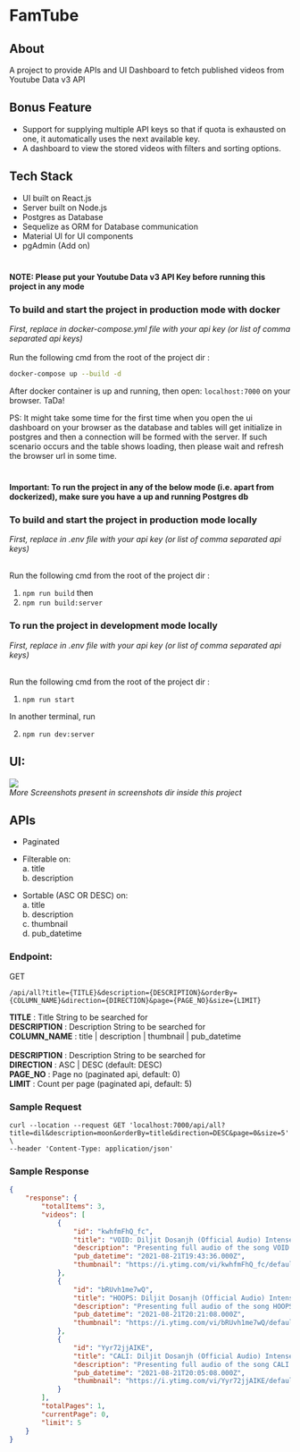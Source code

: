 # FamTube 

## About

A project to provide APIs and UI Dashboard to fetch published videos from Youtube Data v3 API

## Bonus Feature
- Support for supplying multiple API keys so that if quota is exhausted on one, it automatically uses the next available key.
- A dashboard to view the stored videos with filters and sorting options.
## Tech Stack

- UI built on React.js
- Server built on Node.js
- Postgres as Database
- Sequelize as ORM for Database communication
- Material UI for UI components
- pgAdmin (Add on)
#
**NOTE: Please put your Youtube Data v3 API Key before running this project in any mode**

### To build and start the project in production mode with docker
_First, replace <API-KEY> in docker-compose.yml file with your api key (or list of comma separated api keys)_ <br><br>
Run the following cmd from the root of the project dir : 
```bash
docker-compose up --build -d 
```

After docker container is up and running, then open:
```localhost:7000``` on your browser. TaDa!

PS: It might take some time for the first time when you open the ui dashboard on your browser as the database and tables will get initialize in postgres and then a connection will be formed with the server. If such scenario occurs and the table shows loading, then please wait and refresh the browser url in some time. 
#
**Important: To run the project in any of the below mode (i.e. apart from dockerized), make sure you have a up and running Postgres db**
### To build and start the project in production mode locally
_First, replace <API-KEY> in .env file with your api key (or list of comma separated api keys)_ <br><br>

Run the following cmd from the root of the project dir : 

1. ```npm run build```
then
2. ```npm run build:server```

### To run the project in development mode locally
_First, replace <API-KEY> in .env file with your api key (or list of comma separated api keys)_ <br><br>

Run the following cmd from the root of the project dir : 

1. ```npm run start```

In another terminal, run

2. ```npm run dev:server```

## UI:

![](/screeshots/preview.png)
<br>
_More Screenshots present in screenshots dir inside this project_

## APIs
- Paginated
- Filterable on:
   <br> a. title
   <br> b. description
   
- Sortable (ASC OR DESC) on:
   <br> a. title
   <br> b. description
   <br> c. thumbnail
   <br> d. pub_datetime 


### Endpoint:
GET
```http request
/api/all?title={TITLE}&description={DESCRIPTION}&orderBy={COLUMN_NAME}&direction={DIRECTION}&page={PAGE_NO}&size={LIMIT}
```
**TITLE** : Title String to be searched for <br>
**DESCRIPTION** : Description String to be searched for <br>
**COLUMN_NAME** : title | description | thumbnail | pub_datetime <br>  
**DESCRIPTION** : Description String to be searched for <br>
**DIRECTION** : ASC | DESC (default: DESC) <br>
**PAGE_NO** : Page no (paginated api, default: 0) <br>
**LIMIT** : Count per page (paginated api, default: 5) <br>

### Sample Request
```shell script
curl --location --request GET 'localhost:7000/api/all?title=dil&description=moon&orderBy=title&direction=DESC&page=0&size=5' \
--header 'Content-Type: application/json'
```

### Sample Response
```json
{
    "response": {
        "totalItems": 3,
        "videos": [
            {
                "id": "kwhfmFhQ_fc",
                "title": "VOID: Diljit Dosanjh (Official Audio) Intense | Raj Ranjodh | MoonChild Era | Latest Song 2021",
                "description": "Presenting full audio of the song VOID performed by DILJIT DOSANJH from the album MoonChild Era. Watch \"LOVER\" video song: ...",
                "pub_datetime": "2021-08-21T19:43:36.000Z",
                "thumbnail": "https://i.ytimg.com/vi/kwhfmFhQ_fc/default.jpg"
            },
            {
                "id": "bRUvh1me7wQ",
                "title": "HOOPS: Diljit Dosanjh (Official Audio) Intense | Raj Ranjodh | MoonChild Era | Latest Song 2021",
                "description": "Presenting full audio of the song HOOPS performed by DILJIT DOSANJH from the album MoonChild Era. Watch \"LOVER\" video song: ...",
                "pub_datetime": "2021-08-21T20:21:08.000Z",
                "thumbnail": "https://i.ytimg.com/vi/bRUvh1me7wQ/default.jpg"
            },
            {
                "id": "Yyr72jjAIKE",
                "title": "CALI: Diljit Dosanjh (Official Audio) Intense | Raj Ranjodh | MoonChild Era | Latest Song 2021",
                "description": "Presenting full audio of the song CALI performed by DILJIT DOSANJH from the album MoonChild Era. Watch \"LOVER\" video song: ...",
                "pub_datetime": "2021-08-21T20:05:08.000Z",
                "thumbnail": "https://i.ytimg.com/vi/Yyr72jjAIKE/default.jpg"
            }
        ],
        "totalPages": 1,
        "currentPage": 0,
        "limit": 5
    }
}
```

